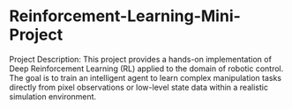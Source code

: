 # Reinforcement-Learning-Mini-Project
Project Description: This project provides a hands-on implementation of Deep Reinforcement Learning (RL) applied to the domain of robotic control. The goal is to train an intelligent agent to learn complex manipulation tasks directly from pixel observations or low-level state data within a realistic simulation environment.
